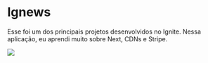 # Ignews

Esse foi um dos principais projetos desenvolvidos no Ignite. Nessa aplicação, eu aprendi muito sobre Next, CDNs e Stripe. 

![](https://github.com/FilipePfluck/ignews2/blob/main/ignews.gif)
